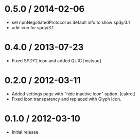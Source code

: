 
0.5.0 / 2014-02-06
==================

 * set npnNegotiatedProtocol as default info to show spdy/3.1
 * add icon for spdy/3.1

0.4.0 / 2013-07-23
==================

  * Fixed SPDY2 icon and added QUIC [matsuu]

0.2.0 / 2012-03-11
==================

  * Added settings page with "hide inactive icon" option. [eakret]
  * Fixed icon transparency and replaced with Glyph Icon.

0.1.0 / 2012-03-10
==================

  * Initial release

